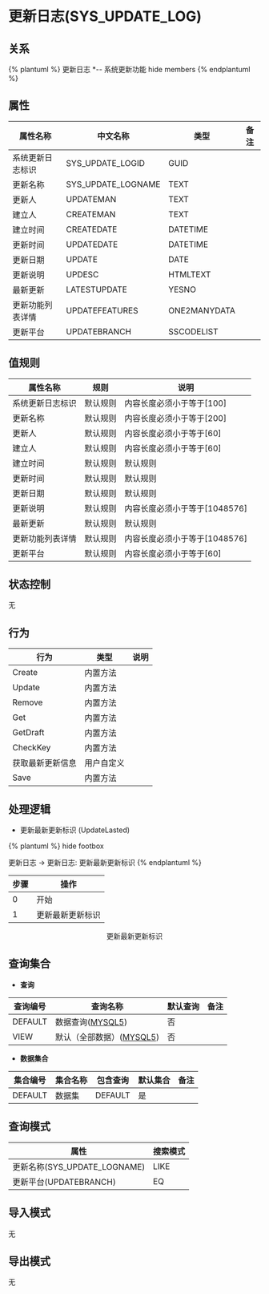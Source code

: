 # 更新日志(SYS_UPDATE_LOG)

  

## 关系
{% plantuml %}
更新日志 *-- 系统更新功能 
hide members
{% endplantuml %}

## 属性

| 属性名称        |    中文名称    | 类型     |  备注  |
| --------   |------------| -----   |  -------- | 
|系统更新日志标识|SYS_UPDATE_LOGID|GUID|&nbsp;|
|更新名称|SYS_UPDATE_LOGNAME|TEXT|&nbsp;|
|更新人|UPDATEMAN|TEXT|&nbsp;|
|建立人|CREATEMAN|TEXT|&nbsp;|
|建立时间|CREATEDATE|DATETIME|&nbsp;|
|更新时间|UPDATEDATE|DATETIME|&nbsp;|
|更新日期|UPDATE|DATE|&nbsp;|
|更新说明|UPDESC|HTMLTEXT|&nbsp;|
|最新更新|LATESTUPDATE|YESNO|&nbsp;|
|更新功能列表详情|UPDATEFEATURES|ONE2MANYDATA|&nbsp;|
|更新平台|UPDATEBRANCH|SSCODELIST|&nbsp;|

## 值规则
| 属性名称    | 规则    |  说明  |
| --------   |------------| ----- | 
|系统更新日志标识|默认规则|内容长度必须小于等于[100]|
|更新名称|默认规则|内容长度必须小于等于[200]|
|更新人|默认规则|内容长度必须小于等于[60]|
|建立人|默认规则|内容长度必须小于等于[60]|
|建立时间|默认规则|默认规则|
|更新时间|默认规则|默认规则|
|更新日期|默认规则|默认规则|
|更新说明|默认规则|内容长度必须小于等于[1048576]|
|最新更新|默认规则|默认规则|
|更新功能列表详情|默认规则|内容长度必须小于等于[1048576]|
|更新平台|默认规则|内容长度必须小于等于[60]|

## 状态控制

无


## 行为
| 行为    | 类型    |  说明  |
| --------   |------------| ----- | 
|Create|内置方法|&nbsp;|
|Update|内置方法|&nbsp;|
|Remove|内置方法|&nbsp;|
|Get|内置方法|&nbsp;|
|GetDraft|内置方法|&nbsp;|
|CheckKey|内置方法|&nbsp;|
|获取最新更新信息|用户自定义|&nbsp;|
|Save|内置方法|&nbsp;|

## 处理逻辑
* 更新最新更新标识 (UpdateLasted)
  
   

{% plantuml %}
hide footbox

更新日志 -> 更新日志: 更新最新更新标识
{% endplantuml %}

| 步骤       | 操作        |
| --------   | --------   |
|0|开始 | 
|1|更新最新更新标识 |
<center>更新最新更新标识</center>

## 查询集合

* **查询**

| 查询编号 | 查询名称       | 默认查询 |   备注|
| --------  | --------   | --------   | ----- |
|DEFAULT|数据查询([MYSQL5](../../appendix/query_MYSQL5.md#SysUpdateLog_Default))|否|&nbsp;|
|VIEW|默认（全部数据）([MYSQL5](../../appendix/query_MYSQL5.md#SysUpdateLog_View))|否|&nbsp;|

* **数据集合**

| 集合编号 | 集合名称   |  包含查询  | 默认集合 |   备注|
| --------  | --------   | -------- | --------   | ----- |
|DEFAULT|数据集|DEFAULT|是|&nbsp;|

## 查询模式
| 属性      |    搜索模式     |
| --------   |------------|
|更新名称(SYS_UPDATE_LOGNAME)|LIKE|
|更新平台(UPDATEBRANCH)|EQ|

## 导入模式
无


## 导出模式
无
